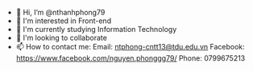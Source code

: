 - 👋 Hi, I’m @nthanhphong79
- 👀 I'm interested in Front-end
- 🌱 I'm currently studying Information Technology 
- 💞️ I'm looking to collaborate
- 📫 How to contact me: 
Email: ntphong-cntt13@tdu.edu.vn
Facebook: https://www.facebook.com/nguyen.phonggg79/
Phone: 0799675213

<!---
nthanhphong79/nthanhphong79 is a ✨ special ✨ repository because its `README.md` (this file) appears on your GitHub profile.
You can click the Preview link to take a look at your changes.
--->
